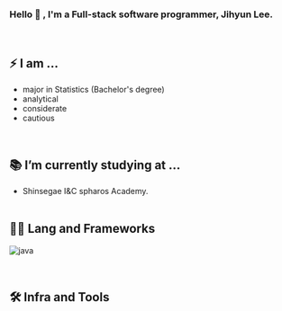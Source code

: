 ### Hello 👋 , I'm  a Full-stack software programmer, Jihyun Lee. 
<br>

## ⚡ I am ...
- major in Statistics (Bachelor's degree)
- analytical
- considerate
- cautious
<br>

## 📚 I’m currently studying at ...
- Shinsegae I&C spharos Academy.
<br><br>

## 🧑‍💻 Lang and Frameworks
![java](https://camo.githubusercontent.com/17c0b29aa1db55dcb3ae3595913d66e4d0daf144d69984c8218c282b9102bc27/68747470733a2f2f696d672e736869656c64732e696f2f62616467652f6a6176612d3433373239312e7376673f267374796c653d666f722d7468652d6261646765266c6f676f3d6f70656e6a646b266c6f676f436f6c6f723d7768697465)

<br>

## 🛠️ Infra and Tools


<!--
**ImaginCreature/ImaginCreature** is a ✨ _special_ ✨ repository because its `README.md` (this file) appears on your GitHub profile.

Here are some ideas to get you started:

- 🔭 I’m currently working on ...
- 🌱 I’m currently learning ...
- 👯 I’m looking to collaborate on ...
- 🤔 I’m looking for help with ...
- 💬 Ask me about ...
- 📫 How to reach me: ...
- 😄 Pronouns: ...
- ⚡ Fun fact: ...
-->
